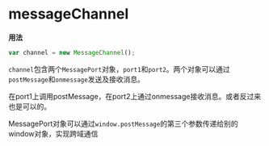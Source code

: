 # messageChannel

**用法**
```javascript
var channel = new MessageChannel();
```

`channel`包含两个`MessagePort`对象，`port1`和`port2`。两个对象可以通过`postMessage`和`onmessage`发送及接收消息。

在port1上调用postMessage，在port2上通过onmessage接收消息。或者反过来也是可以的。

MessagePort对象可以通过`window.postMessage`的第三个参数传递给别的window对象，实现跨域通信
